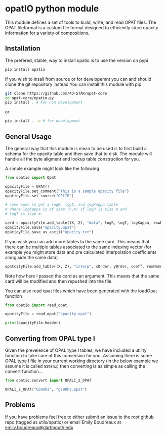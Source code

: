 # opatIO python module
This module defines a set of tools to build, write, and read OPAT files. 
The OPAT fileformat is a custom file format designed to efficiently store
opacity information for a variety of compositions. 

## Installation
The prefered, stable, way to install opatio is to use the version on pypi
```bash
pip install opatio
```
If you wish to insall from source or for developemnt you can and should clone the git repository instead
You can install this module with pip
```bash
git clone https://github.com/4D-STAR/opat-core
cd opat-core/opatio-py
pip install . # For non development
```
or
```bash
pip install . -e # for development
```

## General Usage
The general way that this module is mean to be used is to first build a schema for the opacity table and then save that to disk. The module will handle all the byte aligment and lookup table construction for you. 

A simple example might look like the following

```python
from opatio import Opat

opacityFile = OPAT()
opacityFile.set_comment("This is a sample opacity file")
opaticyFile.set_source("OPLIB")

# some code to get a logR, logT, and logKappa table
# where logKappa is of size (n,m) if logR is size n and
# logT is size m

card = opacityFile.add_table((X, Z), "data", logR, logT, logKappa, rowName="logR", columnName="logT")
opacityFile.save("opacity.opat")
opaticyFile.save_as_ascii("opacity.txt")
```

If you wish you can add more tables to the same card. This means that there can be multiple tables associated to the same indexing vector (for example you might store data and pre calculated interpolation coefficients along side the same data)

```python
opatcityFile.add_table((X, Z), "interp", xOrder, yOrder, coeff, rowName="xCoeff", columnName="yCoeff", card=card)
```

Note how here I passed the card as an argument. This means that the same card will be modified and then repushed into the file.

You can also read opat files which have been generated with the loadOpat function

```python
from opatio import read_opat

opacityFile = read_opat("opacity.opat")

print(opacityFile.header)
```

## Converting from OPAL type I
Given the prevelence of OPAL type I tables, we have included a utility function to take care of this conversion for you. Assuming there is some OPAL type I file in your current working directory (in the below example we assume it is called `GS98hz`) then converting is as simple as calling the convert function...

```python
from opatio.convert import OPALI_2_OPAT

OPALI_2_OPAT("GS98hz", "gs98hz.opat")
```

## Problems
If you have problems feel free to either submit an issue to the root github repo (tagged as utils/opatio) or email Emily Boudreaux at emily.boudreaux@dartmouth.edu

